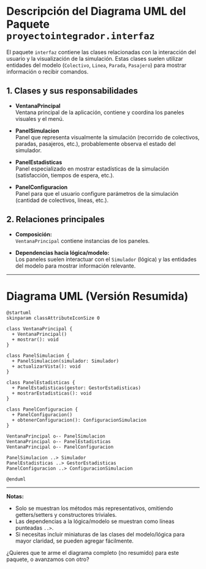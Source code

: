 # Descripción del Diagrama UML del Paquete `proyectointegrador.interfaz`

El paquete `interfaz` contiene las clases relacionadas con la interacción del usuario y la visualización de la simulación. Estas clases suelen utilizar entidades del modelo (`Colectivo`, `Linea`, `Parada`, `Pasajero`) para mostrar información o recibir comandos.

## 1. Clases y sus responsabilidades

- **VentanaPrincipal**  
  Ventana principal de la aplicación, contiene y coordina los paneles visuales y el menú.

- **PanelSimulacion**  
  Panel que representa visualmente la simulación (recorrido de colectivos, paradas, pasajeros, etc.), probablemente observa el estado del simulador.

- **PanelEstadisticas**  
  Panel especializado en mostrar estadísticas de la simulación (satisfacción, tiempos de espera, etc.).

- **PanelConfiguracion**  
  Panel para que el usuario configure parámetros de la simulación (cantidad de colectivos, líneas, etc.).

## 2. Relaciones principales

- **Composición:**  
  `VentanaPrincipal` contiene instancias de los paneles.

- **Dependencias hacia lógica/modelo:**  
  Los paneles suelen interactuar con el `Simulador` (lógica) y las entidades del modelo para mostrar información relevante.

---

# Diagrama UML (Versión Resumida)

```plantuml
@startuml
skinparam classAttributeIconSize 0

class VentanaPrincipal {
  + VentanaPrincipal()
  + mostrar(): void
}

class PanelSimulacion {
  + PanelSimulacion(simulador: Simulador)
  + actualizarVista(): void
}

class PanelEstadisticas {
  + PanelEstadisticas(gestor: GestorEstadisticas)
  + mostrarEstadisticas(): void
}

class PanelConfiguracion {
  + PanelConfiguracion()
  + obtenerConfiguracion(): ConfiguracionSimulacion
}

VentanaPrincipal o-- PanelSimulacion
VentanaPrincipal o-- PanelEstadisticas
VentanaPrincipal o-- PanelConfiguracion

PanelSimulacion ..> Simulador
PanelEstadisticas ..> GestorEstadisticas
PanelConfiguracion ..> ConfiguracionSimulacion

@enduml
```

---

**Notas:**
- Solo se muestran los métodos más representativos, omitiendo getters/setters y constructores triviales.
- Las dependencias a la lógica/modelo se muestran como líneas punteadas `..>`.
- Si necesitas incluir miniaturas de las clases del modelo/lógica para mayor claridad, se pueden agregar fácilmente.

¿Quieres que te arme el diagrama completo (no resumido) para este paquete, o avanzamos con otro?
